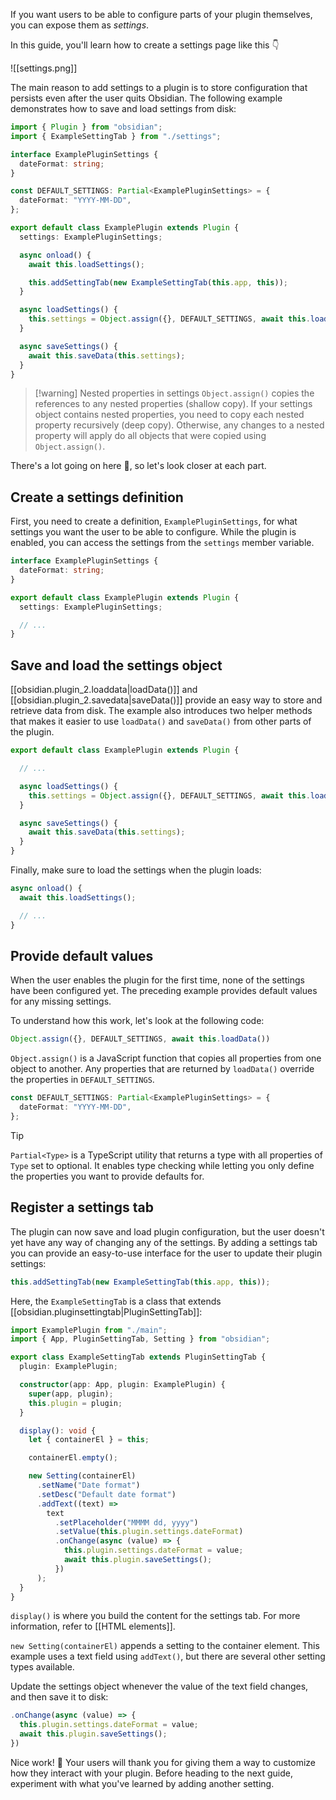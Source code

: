 If you want users to be able to configure parts of your plugin themselves, you can expose them as _settings_.

In this guide, you'll learn how to create a settings page like this 👇

![[settings.png]]

The main reason to add settings to a plugin is to store configuration that persists even after the user quits Obsidian. The following example demonstrates how to save and load settings from disk:

```ts
import { Plugin } from "obsidian";
import { ExampleSettingTab } from "./settings";

interface ExamplePluginSettings {
  dateFormat: string;
}

const DEFAULT_SETTINGS: Partial<ExamplePluginSettings> = {
  dateFormat: "YYYY-MM-DD",
};

export default class ExamplePlugin extends Plugin {
  settings: ExamplePluginSettings;

  async onload() {
    await this.loadSettings();

    this.addSettingTab(new ExampleSettingTab(this.app, this));
  }

  async loadSettings() {
    this.settings = Object.assign({}, DEFAULT_SETTINGS, await this.loadData());
  }

  async saveSettings() {
    await this.saveData(this.settings);
  }
}
```

> [!warning] Nested properties in settings
> `Object.assign()` copies the references to any nested properties (shallow copy). If your settings object contains nested properties, you need to copy each nested property recursively (deep copy). Otherwise, any changes to a nested property will apply do all objects that were copied using `Object.assign()`.

There's a lot going on here 🤯, so let's look closer at each part.

## Create a settings definition

First, you need to create a definition, `ExamplePluginSettings`, for what settings you want the user to be able to configure. While the plugin is enabled, you can access the settings from the `settings` member variable.

```ts
interface ExamplePluginSettings {
  dateFormat: string;
}

export default class ExamplePlugin extends Plugin {
  settings: ExamplePluginSettings;

  // ...
}
```

## Save and load the settings object

[[obsidian.plugin_2.loaddata|loadData()]] and [[obsidian.plugin_2.savedata|saveData()]] provide an easy way to store and retrieve data from disk. The example also introduces two helper methods that makes it easier to use `loadData()` and `saveData()` from other parts of the plugin.

```ts
export default class ExamplePlugin extends Plugin {

  // ...

  async loadSettings() {
    this.settings = Object.assign({}, DEFAULT_SETTINGS, await this.loadData());
  }

  async saveSettings() {
    await this.saveData(this.settings);
  }
}
```

Finally, make sure to load the settings when the plugin loads:

```ts
async onload() {
  await this.loadSettings();

  // ...
}
```

## Provide default values

When the user enables the plugin for the first time, none of the settings have been configured yet. The preceding example provides default values for any missing settings.

To understand how this work, let's look at the following code:

```ts
Object.assign({}, DEFAULT_SETTINGS, await this.loadData())
```

`Object.assign()` is a JavaScript function that copies all properties from one object to another. Any properties that are returned by `loadData()` override the properties in `DEFAULT_SETTINGS`.

```ts
const DEFAULT_SETTINGS: Partial<ExamplePluginSettings> = {
  dateFormat: "YYYY-MM-DD",
};
```

> [!tip]
> `Partial<Type>` is a TypeScript utility that returns a type with all properties of `Type` set to optional. It enables type checking while letting you only define the properties you want to provide defaults for.

## Register a settings tab

The plugin can now save and load plugin configuration, but the user doesn't yet have any way of changing any of the settings. By adding a settings tab you can provide an easy-to-use interface for the user to update their plugin settings:

```ts
this.addSettingTab(new ExampleSettingTab(this.app, this));
```

Here, the `ExampleSettingTab` is a class that extends [[obsidian.pluginsettingtab|PluginSettingTab]]:

```ts
import ExamplePlugin from "./main";
import { App, PluginSettingTab, Setting } from "obsidian";

export class ExampleSettingTab extends PluginSettingTab {
  plugin: ExamplePlugin;

  constructor(app: App, plugin: ExamplePlugin) {
    super(app, plugin);
    this.plugin = plugin;
  }

  display(): void {
    let { containerEl } = this;

    containerEl.empty();

    new Setting(containerEl)
      .setName("Date format")
      .setDesc("Default date format")
      .addText((text) =>
        text
          .setPlaceholder("MMMM dd, yyyy")
          .setValue(this.plugin.settings.dateFormat)
          .onChange(async (value) => {
            this.plugin.settings.dateFormat = value;
            await this.plugin.saveSettings();
          })
      );
  }
}
```

`display()` is where you build the content for the settings tab. For more information, refer to [[HTML elements]].

`new Setting(containerEl)` appends a setting to the container element. This example uses a text field using `addText()`, but there are several other setting types available.

Update the settings object whenever the value of the text field changes, and then save it to disk:

```ts
.onChange(async (value) => {
  this.plugin.settings.dateFormat = value;
  await this.plugin.saveSettings();
})
```

Nice work! 💪 Your users will thank you for giving them a way to customize how they interact with your plugin. Before heading to the next guide, experiment with what you've learned by adding another setting.
